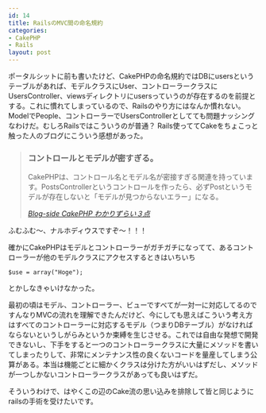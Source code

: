 ```yaml
---
id: 14
title: RailsのMVC間の命名規約
categories:
- CakePHP
- Rails
layout: post
---
```



ポータルシットに前も書いたけど、CakePHPの命名規約ではDBにusersというテーブルがあれば、モデルクラスにUser、コントローラークラスにUsersController、viewsディレクトリにusersっていうのが存在するのを前提とする。これに慣れてしまっているので、Railsのやり方にはなんか慣れない。ModelでPeople、コントローラーでUsersControllerとしてても問題ナッシングなわけだ。むしろRailsではこういうのが普通？ Rails使っててCakeをちょこっと触った人のブログにこういう感想があった。

<blockquote cite="http://rails.takeda-soft.jp/blog/show/190" title="Blog-side CakePHP わかりずらい３点">
<h3>コントロールとモデルが密すぎる。</h3>
<p>CakePHPは、コントロール名とモデル名が密接すぎる関連を持っています。PostsControllerというコントロールを作ったら、必ずPostというモデルが存在しないと「モデルが見つからないエラー」になる。</p>
<cite><a href="http://rails.takeda-soft.jp/blog/show/190" title="Blog-side CakePHP わかりずらい３点">Blog-side CakePHP わかりずらい３点</a></cite>
</blockquote>

ふむふむ〜、ナルホディウスですぞ〜！！！

確かにCakePHPはモデルとコントローラーがガチガチになってて、あるコントローラーが他のモデルクラスにアクセスするときはいちいち

<code><pre>$use = array("Hoge");</pre></code>

とかしなきゃいけなかった。

最初の頃はモデル、コントローラー、ビューですべてが一対一に対応してるのですんなりMVCの流れを理解できたんだけど、今にしても思えばこういう考え方はすべてのコントローラーに対応するモデル（つまりDBテーブル）がなければならないというしがらみというか束縛を生じさせる。これでは自由な発想で開発できないし、下手をすると一つのコントローラークラスに大量にメソッドを書いてしまったりして、非常にメンテナンス性の良くないコードを量産してしまう公算がある。本当は機能ごとに細かくクラスは分けた方がいいはずだし、メソッドが一つしかないコントローラークラスがあっても良いはずだ。

そういうわけで、はやくこの辺のCake流の思い込みを排除して皆と同じようにrailsの手術を受けたいです。